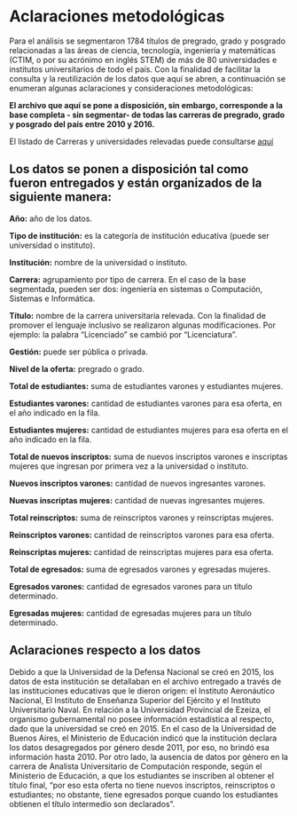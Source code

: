 Aclaraciones metodológicas
======


Para el análisis se segmentaron 1784 títulos de pregrado, grado y posgrado relacionadas a las áreas de ciencia, tecnología, ingeniería y matemáticas (CTIM, o por su acrónimo en inglés STEM) de más de 80 universidades e institutos universitarios de todo el país. Con la finalidad de facilitar la consulta y la reutilización de los datos que aquí se abren, a continuación se enumeran algunas aclaraciones y consideraciones metodológicas:

__El archivo que aquí se pone a disposición, sin embargo, corresponde a la base completa - sin segmentar- de todas las carreras de pregrado, grado y posgrado del país entre 2010 y 2016.__

El listado de Carreras y universidades relevadas puede consultarse [aquí](https://github.com/chicasentec/masdatos/blob/master/datasets/Listado%20de%20carreras%20seleccionadas.csv)


Los datos se ponen a disposición tal como fueron entregados y están organizados de la siguiente manera:
------


__Año:__ año de los datos.

__Tipo de institución:__ es la categoría de institución educativa (puede ser universidad o instituto).

__Institución:__ nombre de la universidad o instituto.

__Carrera:__ agrupamiento por tipo de carrera. En el caso de la base segmentada, pueden ser dos: ingeniería en sistemas o Computación, Sistemas e Informática.

__Título:__ nombre de la carrera universitaria relevada. Con la finalidad de promover el lenguaje inclusivo se realizaron algunas modificaciones. Por ejemplo: la palabra “Licenciado” se cambió por “Licenciatura”.

__Gestión:__ puede ser pública o privada.

__Nivel de la oferta:__ pregrado o grado.

__Total de estudiantes:__ suma de estudiantes varones y estudiantes mujeres.

__Estudiantes varones:__ cantidad de estudiantes varones para esa oferta, en el año indicado en la fila.

__Estudiantes mujeres:__ cantidad de estudiantes mujeres para esa oferta en el año indicado en la fila.

__Total de nuevos inscriptos:__ suma de nuevos inscriptos varones e inscriptas mujeres que ingresan por primera vez a la universidad o instituto.

__Nuevos inscriptos varones:__ cantidad de nuevos ingresantes varones.

__Nuevas inscriptas mujeres:__  cantidad de nuevas ingresantes mujeres.

__Total reinscriptos:__ suma de reinscriptos varones y reinscriptas mujeres.

__Reinscriptos varones:__ cantidad de reinscriptos varones para esa oferta.

__Reinscriptas mujeres:__ cantidad de reinscriptas mujeres para esa oferta.

__Total de egresados:__ suma de egresados varones y egresadas mujeres.

__Egresados varones:__ cantidad de egresados varones para un título determinado.

__Egresadas mujeres:__ cantidad de egresadas mujeres para un título determinado.


Aclaraciones respecto a los datos
------


Debido a que la Universidad de la Defensa Nacional se creó en 2015, los datos de esta institución se detallaban en el archivo entregado a través de las instituciones educativas que le dieron origen: el Instituto Aeronáutico Nacional, El Instituto de Enseñanza Superior del Ejército y el Instituto Universitario Naval. En relación a la Universidad Provincial de Ezeiza, el organismo gubernamental no posee información estadística al respecto, dado que la universidad se creó en 2015. En el caso de la Universidad de Buenos Aires, el Ministerio de Educación indicó que la institución declara los datos desagregados por género desde 2011, por eso, no brindó esa información hasta 2010. Por otro lado, la ausencia de datos por género en la carrera de Analista Universitario de Computación responde, según el Ministerio de Educación, a que los estudiantes se inscriben al obtener el título final, “por eso esta oferta no tiene nuevos inscriptos, reinscriptos o estudiantes; no obstante, tiene egresados porque cuando los estudiantes obtienen el título intermedio son declarados”.


